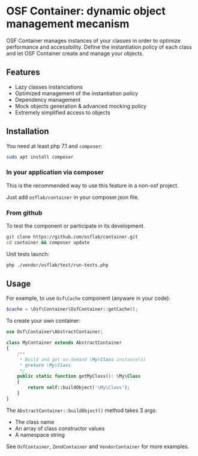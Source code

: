 # OSF Container: dynamic object management mecanism

OSF Container manages instances of your classes in order to optimize performance and accessibility. Define the instantiation policy of each class and let OSF Container create and manage your objects.

## Features

* Lazy classes instanciations
* Optimized management of the instantiation policy
* Dependency management
* Mock objects generation & advanced mocking policy
* Extremely simplified access to objects

## Installation

You need at least php 7.1 and `composer`:

```bash
sudo apt install composer
```

### In your application via composer

This is the recommended way to use this feature in a non-osf project.

Just add `osflab/container` in your composer.json file.

### From github

To test the component or participate in its development.

```bash
git clone https://github.com/osflab/container.git
cd container && composer update
```

Unit tests launch:

```bash
php ./vendor/osflab/test/run-tests.php
```

## Usage

For example, to use `Osf\Cache` component (anyware in your code):

```php
$cache = \Osf\Container\OsfContainer::getCache();
```

To create your own container:

```php
use Osf\Container\AbstractContainer;

class MyContainer extends AbstractContainer
{
    /**
     * Build and get on-demand \My\Class instance(s)
     * @return \My\Class
     */
    public static function getMyClass(): \My\Class
    {
        return self::buildObject('\My\Class');
    }
}
```

The `AbstractContainer::buildObject()` method takes 3 args:

* The class name
* An array of class constructor values
* A namespace string

See `OsfContainer`, `ZendContainer` and `VendorContainer` for more examples.

